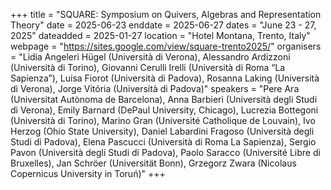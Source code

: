 +++
title = "SQUARE: Symposium on Quivers, Algebras and Representation Theory"
date = 2025-06-23
enddate = 2025-06-27
dates = "June 23 - 27, 2025"
dateadded = 2025-01-27
location = "Hotel Montana, Trento, Italy"
webpage = "https://sites.google.com/view/square-trento2025/"
organisers = "Lidia Angeleri Hügel (Università di Verona), Alessandro Ardizzoni (Università di Torino), Giovanni Cerulli Irelli (Università di Roma “La Sapienza”), Luisa Fiorot (Università di Padova), Rosanna Laking (Università di Verona), Jorge Vitória (Università di Padova)"
speakers = "Pere Ara (Universitat Autònoma de Barcelona), Anna Barbieri (Università degli Studi di Verona), Emily Barnard (DePaul University, Chicago), Lucrezia Bottegoni (Università di Torino), Marino Gran (Université Catholique de Louvain), Ivo Herzog (Ohio State University), Daniel Labardini Fragoso (Università degli Studi di Padova), Elena Pascucci (Università di Roma La Sapienza), Sergio Pavon (Università degli Studi di Padova), Paolo Saracco (Université Libre di Bruxelles), Jan Schröer (Universität Bonn), Grzegorz Zwara (Nicolaus Copernicus University in Toruń)"
+++
